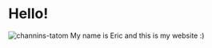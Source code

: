 # Hello!
![channins-tatom](https://user-images.githubusercontent.com/26306141/119268930-17f6d000-bbc3-11eb-9e1f-e3c303689356.png)
My name is Eric and this is my website :)
